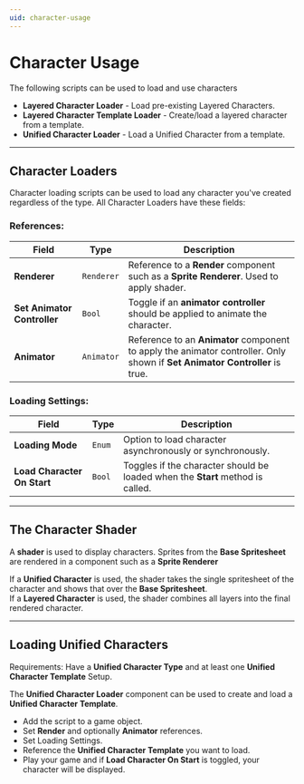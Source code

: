 ```yaml
---
uid: character-usage
---
```


# Character Usage

The following scripts can be used to load and use characters

- **Layered Character Loader** - Load pre-existing Layered Characters.
- **Layered Character Template Loader** - Create/load a layered character from a template.
- **Unified Character Loader** - Load a Unified Character from a template.

---

## Character Loaders

Character loading scripts can be used to load any character you've created regardless of the type. All Character Loaders have these fields:

### References:
| Field | Type | Description |
|-------|------|-------------|
| **Renderer** | `Renderer` | Reference to a **Render** component such as a **Sprite Renderer**. Used to apply shader. |
| **Set Animator Controller** | `Bool` | Toggle if an **animator controller** should be applied to animate the character.  |
| **Animator** | `Animator` | Reference to an **Animator** component to apply the animator controller. Only shown if  **Set Animator Controller** is true. |

### Loading Settings:
| Field | Type | Description |
|-------|------|-------------|
| **Loading Mode** | `Enum` | Option to load character asynchronously or synchronously. |
| **Load Character On Start** | `Bool` | Toggles if the character should be loaded when the **Start** method is called. |

---

## The Character Shader

A **shader** is used to display characters. Sprites from the **Base Spritesheet** are rendered in a component such as a **Sprite Renderer**

If a **Unified Character** is used, the shader takes the single spritesheet of the character and shows that over the **Base Spritesheet**.  
If a **Layered Character** is used, the shader combines all layers into the final rendered character.  

---

## Loading Unified Characters
Requirements:
Have a **Unified Character Type** and at least one **Unified Character Template** Setup.

The **Unified Character Loader** component can be used to create and load a **Unified Character Template**.  
- Add the script to a game object.
- Set **Render** and optionally **Animator** references.
- Set Loading Settings.
- Reference the **Unified Character Template** you want to load.
- Play your game and if **Load Character On Start** is toggled, your character will be displayed.